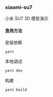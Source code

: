 ### **xiaomi-su7**

小米 SU7 3D 模型演示

#### 食用方法

安装依赖

```sh
yarn
```

本地调试

```sh
yarn dev
```

构建

```sh
yarn build
```
